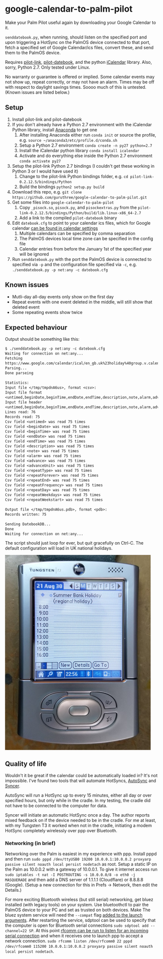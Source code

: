 # google-calendar-to-palm-pilot
Make your Palm Pilot useful again by downloading your Google Calendar to it.

`senddatebook.py`, when running, should listen on the specified port and upon triggering a HotSync on the PalmOS device connected to that port, fetch a specified set of Google Calendar/ics files, convert these, and send them to the PalmOS device.

Requires [pilot-link](https://github.com/jichu4n/pilot-link), [pilot-datebook](https://github.com/guruthree/pilot-datebook), and the python [iCalendar](https://github.com/collective/icalendar) library. Also, sorry, Python 2.7. Only tested under Linux.

No warranty or guarantee is offered or implied. Some calendar events may not show up, repeat correctly, or may not have an alarm. Times may be off with respect to daylight savings times. Soooo much of this is untested. (Known issues are listed below.)

## Setup
1. Install pilot-link and pilot-datebook
2. If you don't already have a Python 2.7 environment with the iCalendar Python library, install [Anaconda](https://www.anaconda.com/products/individual) to get one
    1. After installing Anaconda either run `conda init` or source the profile, e.g. `source ~/anaconda3/etc/profile.d/conda.sh`
    2. Setup a Python 2.7 environment `conda create -n py27 python=2.7`
    3. Install the iCalendar python library `conda install icalendar`
    4. Activate and do everything else inside the Python 2.7 environment `conda activate py27`
3. Setup the pilot-link Python 2.7 bindings (I couldn't get these working in Python 3 or I would have used it)
    1. Change to the pilot-link Python bindings folder, e.g. `cd pilot-link-0.2.12.5/bindings/Python`
    2. Build the bindings `python2 setup.py build`
4. Download this repo, e.g. `git clone https://github.com/guruthree/google-calendar-to-palm-pilot.git`
5. Get some files into `google-calendar-to-palm-pilot`
    1. Copy `_pisock.so`, `pisock.py`, and `pisockextras.py` from the `pilot-link-0.2.12.5/bindings/Python/build/lib.linux-x86_64-2.7`
    2. Add a link to the compiled `pilot-datebook` binary
6. Edit `datebook.cfg` to point to your calendar ics files, which for Google calendar [can be found in calendar settings](https://support.google.com/calendar/answer/37648?hl=en#zippy=%2Cget-your-calendar-view-only)
    1. Multiple calendars can be specified by comma separation
    2. The PalmOS devices local time zone can be specified in the config file
    3. Calendar entries from before the January 1st of the specified year will be ignored
7. Run `senddatebook.py` with the port the PalmOS device is connected to specified via `-p` and the configuration file specified via `-c`, e.g. `./senddatebook.py -p net:any -c datebook.cfg`

## Known issues
* Mutli-day all-day events only show on the first day
* Repeat events with one event deleted in the middle, will still show that deleted event
* Some repeating events show twice

## Expected behaviour
Output should be something like this:
```
$ ./senddatebook.py -p net:any -c datebook.cfg
Waiting for connection on net:any...
Fetching https://www.google.com/calendar/ical/en_gb.uk%23holiday%40group.v.calendar.google.com/public/basic.ics...
Parsing...
Done parseing
                                                  
Statistics:
Input file </tmp/tmpdnA6us>, format <csv>:
Input file format <untimed,beginDate,beginTime,endDate,endTime,description,note,alarm,advance,advanceUnit,repeatType,repeatForever,repeatEnd,repeatFrequency,repeatDay,repeatWeekdays,repeatWeekstart>
Input file header <untimed,beginDate,beginTime,endDate,endTime,description,note,alarm,advance,advanceUnit,repeatType,repeatForever,repeatEnd,repeatFrequency,repeatDay,repeatWeekdays,repeatWeekstart>
Lines read: 76
Records read: 75
Csv field <untimed> was read 75 times
Csv field <beginDate> was read 75 times
Csv field <beginTime> was read 75 times
Csv field <endDate> was read 75 times
Csv field <endTime> was read 75 times
Csv field <description> was read 75 times
Csv field <note> was read 75 times
Csv field <alarm> was read 75 times
Csv field <advance> was read 75 times
Csv field <advanceUnit> was read 75 times
Csv field <repeatType> was read 75 times
Csv field <repeatForever> was read 75 times
Csv field <repeatEnd> was read 75 times
Csv field <repeatFrequency> was read 75 times
Csv field <repeatDay> was read 75 times
Csv field <repeatWeekdays> was read 75 times
Csv field <repeatWeekstart> was read 75 times

Output file </tmp/tmpdnA6us.pdb>, format <pdb>:
Records written: 75

Sending DatebookDB...
Done
Waiting for connection on net:any...
```

The script should just loop for ever, but quit gracefully on Ctrl-C. The default configuration will load in UK national holidays.

![A Palm Tungsten T3 showing the date book on August 30th, 2021 with the "Summer Bank Holiday (regional Holiday)", imported via HotSync from Google Calendar.](screenshot.jpg)

## Quality of life
Wouldn't it be great if the calendar could be automatically loaded in? It's not impossible. I've found two tools that will automate HotSyncs, [AutoSync](https://archive.org/details/tucows_33516_AutoSync) and [Syncer](https://freeware.palmclub.nl/9f/132-syncer.html).

AutoSync will run a HotSync up to every 15 minutes, either all day or over specified hours, but only while in the cradle. In my testing, the cradle did not have to be connected to the computer for data.

Syncer will initiate an automatic HotSync once a day. The author reports mixed feedback on if the device needed to be in the cradle. For me at least, with my Tungsten T3 it worked when not in the cradle, initiating a modem HotSync completely wirelessly over ppp over Bluetooth.

### Networking (in brief)

Networking over the Palm is easiest in my experience with ppp. Install pppd and then run `sudo pppd /dev/ttyUSB0 19200 10.0.0.1:10.0.0.2 proxyarp passive silent noauth local persist nodetach` as root. Setup a static IP on the Palm as 10.0.0.2 with a gateway of 10.0.0.1. To give it internet access run `sudo iptables -t nat -I POSTROUTING -s 10.0.0.0/8 -o eth0 -j MASQUERADE` and then add a DNS server of 1.1.1.1 (Cloudflare) or 8.8.8.8 (Google). (Setup a new connection for this in Prefs -> Network, then edit the Details.)

For more exciting Bluetooth wireless (but still serial) networking, get bluez installed (with legacy tools) on your system. Use bluetoothctl to pair the PalmOS device to your PC and set as trusted on both devices. Make The bluez system service will need the `--compat` flag [added to the launch arguments](https://installfights.blogspot.com/2018/01/how-to-enable-bluetooth-connection-in.html). After restarting the service, sdptool can be used to specify that the computer is open for Bluetooth serial connections `sudo sdptool add --channel=22 SP`. At this point [rfcomm can be run to listen for an incoming serial connection](https://unix.stackexchange.com/questions/92255/how-do-i-connect-and-send-data-to-a-bluetooth-serial-port-on-linux) and when it receives one to launch ppp to accept a network connection. `sudo rfcomm listen /dev/rfcomm0 22 pppd /dev/rfcomm0 115200 10.0.0.1:10.0.0.2 proxyarp passive silent noauth local persist nodetach`.
